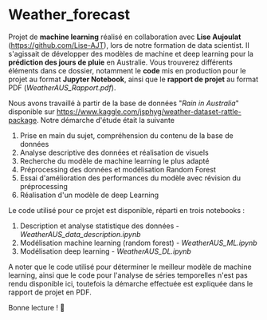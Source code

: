 # Weather_forecast
Projet de <b>machine learning</b> réalisé en collaboration avec <b>Lise Aujoulat</b> (https://github.com/Lise-AJT), lors de notre formation de data scientist. Il s'agissait de développer des modèles de machine et deep learning pour la <b>prédiction des jours de pluie</b> en Australie.
Vous trouverez différents éléments dans ce dossier, notamment le <b>code</b> mis en production pour le projet au format <b>Jupyter Notebook</b>, ainsi que le <b>rapport de projet</b> au format PDF (<i>WeatherAUS_Rapport.pdf</i>).

Nous avons travaillé à partir de la base de données "<i>Rain in Australia</i>" disponible sur https://www.kaggle.com/jsphyg/weather-dataset-rattle-package. Notre démarche d'étude était la suivante
  1. Prise en main du sujet, compréhension du contenu de la base de données
  2. Analyse descriptive des données et réalisation de visuels
  3. Recherche du modèle de machine learning le plus adapté
  4. Préprocessing des données et modélisation Random Forest
  5. Essai d'amélioration des performances du modèle avec révision du préprocessing
  6. Réalisation d'un modèle de deep Learning
  
Le code utilisé pour ce projet est disponible, réparti en trois notebooks :
  1. Description et analyse statistique des données - <i>WeatherAUS_data_description.ipynb</i>
  2. Modélisation machine learning (random forest) - <i>WeatherAUS_ML.ipynb</i>
  3. Modélisation deep learning - <i>WeatherAUS_DL.ipynb</i>

A noter que le code utilisé pour déterminer le meilleur modèle de machine learning, ainsi que le code pour l'analyse de séries temporelles n'est pas rendu disponible ici, toutefois la démarche effectuée est expliquée dans le rapport de projet en PDF.

Bonne lecture ! 🐊
